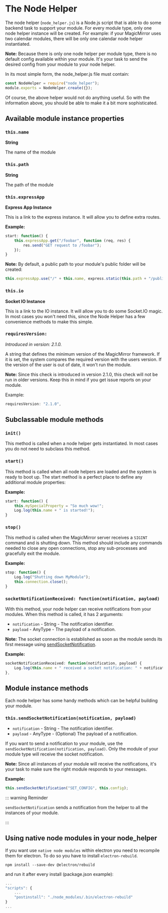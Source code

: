 # The Node Helper

The node helper (`node_helper.js`) is a Node.js script that is able to do some
backend task to support your module. For every module type, only one node helper
instance will be created. For example: if your MagicMirror uses two calendar
modules, there will be only one calendar node helper instantiated.

**Note:** Because there is only one node helper per module type, there is no
default config available within your module. It's your task to send the desired
config from your module to your node helper.

In its most simple form, the node_helper.js file must contain:

```javascript
const NodeHelper = require("node_helper");
module.exports = NodeHelper.create({});
```

Of course, the above helper would not do anything useful. So with the
information above, you should be able to make it a bit more sophisticated.

## Available module instance properties

### `this.name`

**String**

The name of the module

### `this.path`

**String**

The path of the module

### `this.expressApp`

**Express App Instance**

This is a link to the express instance. It will allow you to define extra
routes.

**Example:**

```javascript
start: function() {
	this.expressApp.get("/foobar", function (req, res) {
		res.send("GET request to /foobar");
	});
}
```

**Note:** By default, a public path to your module's public folder will be
created:

```javascript
this.expressApp.use("/" + this.name, express.static(this.path + "/public"));
```

### `this.io`

**Socket IO Instance**

This is a link to the IO instance. It will allow you to do some Socket.IO magic.
In most cases you won't need this, since the Node Helper has a few convenience
methods to make this simple.

### `requiresVersion:`

_Introduced in version: 2.1.0._

A string that defines the minimum version of the MagicMirror framework. If it is
set, the system compares the required version with the users version. If the
version of the user is out of date, it won't run the module.

**Note:** Since this check is introduced in version 2.1.0, this check will not
be run in older versions. Keep this in mind if you get issue reports on your
module.

Example:

```javascript
requiresVersion: "2.1.0",
```

## Subclassable module methods

### `init()`

This method is called when a node helper gets instantiated. In most cases you do
not need to subclass this method.

### `start()`

This method is called when all node helpers are loaded and the system is ready
to boot up. The start method is a perfect place to define any additional module
properties:

**Example:**

```javascript
start: function() {
	this.mySpecialProperty = "So much wow!";
	Log.log(this.name + " is started!");
}
```

### `stop()`

This method is called when the MagicMirror server receives a `SIGINT` command
and is shutting down. This method should include any commands needed to close
any open connections, stop any sub-processes and gracefully exit the module.

**Example:**

```javascript
stop: function() {
	Log.log("Shutting down MyModule");
	this.connection.close();
}
```

### `socketNotificationReceived: function(notification, payload)`

With this method, your node helper can receive notifications from your modules.
When this method is called, it has 2 arguments:

- `notification` - String - The notification identifier.
- `payload` - AnyType - The payload of a notification.

**Note:** The socket connection is established as soon as the module sends its
first message using
[sendSocketNotification](core-module-file.md#this-sendsocketnotification-notification-payload).

**Example:**

```javascript
socketNotificationReceived: function(notification, payload) {
	Log.log(this.name + " received a socket notification: " + notification + " - Payload: " + payload);
},
```

## Module instance methods

Each node helper has some handy methods which can be helpful building your
module.

### `this.sendSocketNotification(notification, payload)`

- `notification` - String - The notification identifier.
- `payload` - AnyType - (Optional) The payload of a notification.

If you want to send a notification to your module, use the
`sendSocketNotification(notification, payload)`. Only the module of your module
type will receive the socket notification.

**Note:** Since all instances of your module will receive the notifications,
it's your task to make sure the right module responds to your messages.

**Example:**

```javascript
this.sendSocketNotification("SET_CONFIG", this.config);
```

::: warning Reminder

`sendSocketNotification` sends a notification from the helper to all the
instances of your module.

:::

## Using native node modules in your node_helper

If you want use `native node modules` within electron you need to recompile them
for electron. To do so you have to install `electron-rebuild`.

```shell
npm install --save-dev @electron/rebuild
```

and run it after every install (package.json example):

```javascript
...
"scripts": {
	...
	"postinstall": "./node_modules/.bin/electron-rebuild"
}
...
```
